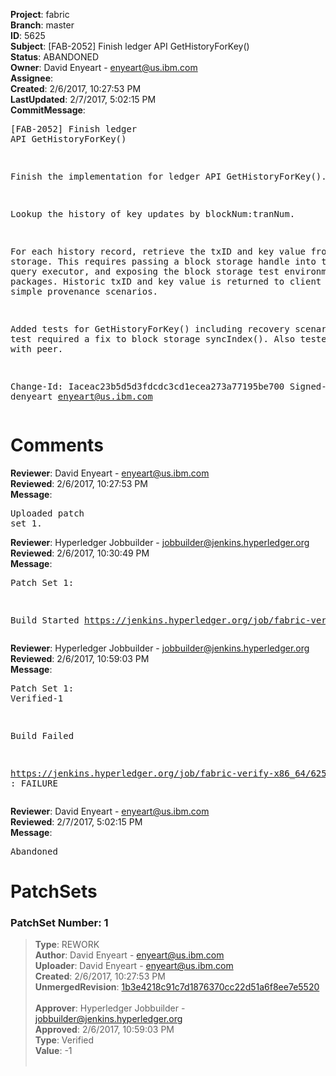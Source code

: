 <strong>Project</strong>: fabric<br><strong>Branch</strong>: master<br><strong>ID</strong>: 5625<br><strong>Subject</strong>: [FAB-2052] Finish ledger API GetHistoryForKey()<br><strong>Status</strong>: ABANDONED<br><strong>Owner</strong>: David Enyeart - enyeart@us.ibm.com<br><strong>Assignee</strong>:<br><strong>Created</strong>: 2/6/2017, 10:27:53 PM<br><strong>LastUpdated</strong>: 2/7/2017, 5:02:15 PM<br><strong>CommitMessage</strong>:<br><pre>[FAB-2052] Finish ledger API GetHistoryForKey()

Finish the implementation for ledger API GetHistoryForKey().

Lookup the history of key updates by blockNum:tranNum.

For each history record, retrieve the txID and key value
from block storage. This requires passing a block storage handle
into the history query executor, and exposing the block storage
test environment to other packages. Historic txID and key value
is returned to client to enable simple provenance scenarios.

Added tests for GetHistoryForKey() including recovery scenarios.
One test required a fix to block storage syncIndex().
Also tested end-to-end with peer.

Change-Id: Iaceac23b5d5d3fdcdc3cd1ecea273a77195be700
Signed-off-by: denyeart <enyeart@us.ibm.com>
</pre><h1>Comments</h1><strong>Reviewer</strong>: David Enyeart - enyeart@us.ibm.com<br><strong>Reviewed</strong>: 2/6/2017, 10:27:53 PM<br><strong>Message</strong>: <pre>Uploaded patch set 1.</pre><strong>Reviewer</strong>: Hyperledger Jobbuilder - jobbuilder@jenkins.hyperledger.org<br><strong>Reviewed</strong>: 2/6/2017, 10:30:49 PM<br><strong>Message</strong>: <pre>Patch Set 1:

Build Started https://jenkins.hyperledger.org/job/fabric-verify-x86_64/6253/</pre><strong>Reviewer</strong>: Hyperledger Jobbuilder - jobbuilder@jenkins.hyperledger.org<br><strong>Reviewed</strong>: 2/6/2017, 10:59:03 PM<br><strong>Message</strong>: <pre>Patch Set 1: Verified-1

Build Failed 

https://jenkins.hyperledger.org/job/fabric-verify-x86_64/6253/ : FAILURE</pre><strong>Reviewer</strong>: David Enyeart - enyeart@us.ibm.com<br><strong>Reviewed</strong>: 2/7/2017, 5:02:15 PM<br><strong>Message</strong>: <pre>Abandoned</pre><h1>PatchSets</h1><h3>PatchSet Number: 1</h3><blockquote><strong>Type</strong>: REWORK<br><strong>Author</strong>: David Enyeart - enyeart@us.ibm.com<br><strong>Uploader</strong>: David Enyeart - enyeart@us.ibm.com<br><strong>Created</strong>: 2/6/2017, 10:27:53 PM<br><strong>UnmergedRevision</strong>: [1b3e4218c91c7d1876370cc22d51a6f8ee7e5520](https://github.com/hyperledger-gerrit-archive/fabric/commit/1b3e4218c91c7d1876370cc22d51a6f8ee7e5520)<br><br><strong>Approver</strong>: Hyperledger Jobbuilder - jobbuilder@jenkins.hyperledger.org<br><strong>Approved</strong>: 2/6/2017, 10:59:03 PM<br><strong>Type</strong>: Verified<br><strong>Value</strong>: -1<br><br></blockquote>